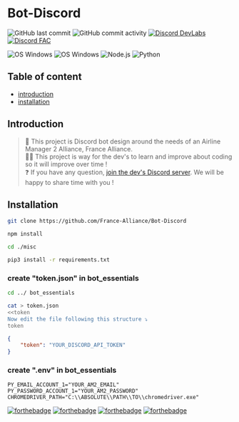 # Bot-Discord
![GitHub last commit](https://img.shields.io/github/last-commit/France-Alliance/Bot-Discord?style=for-the-badge)       ![GitHub commit activity](https://img.shields.io/github/commit-activity/m/France-Alliance/Bot-Discord?style=for-the-badge)       [![Discord DevLabs](https://img.shields.io/badge/Discord-Dev%20Labs-7289da?style=for-the-badge&logo=discord&logoColor=white)](https://discord.gg/w5ZZVhBRK2)       [![Discord FAC](https://img.shields.io/badge/Discord-France&nbsp;Alliance&nbsp;©-7289da?style=for-the-badge&logo=discord&logoColor=white)](https://discord.gg/ZGWHpfm)       



![OS Windows](https://img.shields.io/badge/OS-Windows-blue!?style=for-the-badge&logo=windows&logoColor=white)	![OS Windows](https://img.shields.io/badge/OS-Raspbian-blue!?style=for-the-badge&logo=raspberry-pi&logoColor=white)	![Node.js](https://img.shields.io/badge/Node.js-43853D?style=for-the-badge&logo=Node.js&logoColor=white) ![Python](https://img.shields.io/badge/Python-14354C?style=for-the-badge&logo=python&logoColor=white)

## Table of content
* [introduction](#Introduction)
* [installation](#Installation)


## Introduction

> 🛫 This project is Discord bot design around the needs of an Airline Manager 2 Alliance, France Alliance.<br>
> 👨‍💻 This project is way for the dev's to learn and improve about coding so it will improve over time !<br>
> ❓ If you have any question, [join the dev's Discord server](https://www.discord.gg/w5ZZVhBRK2). We will be happy to share time with you !<br>

## Installation

```sh
git clone https://github.com/France-Alliance/Bot-Discord

npm install

cd ./misc

pip3 install -r requirements.txt
```


### create "token.json" in bot_essentials
```sh
cd ../ bot_essentials

cat > token.json
<<token
Now edit the file following this structure ⤵
token
```

```json
{
	"token": "YOUR_DISCORD_API_TOKEN"
}
```

### create ".env" in bot_essentials

```
PY_EMAIL_ACCOUNT_1="YOUR_AM2_EMAIL"
PY_PASSWORD_ACCOUNT_1="YOUR_AM2_PASSWORD"
CHROMEDRIVER_PATH="C:\\ABSOLUTE\\PATH\\TO\\chromedriver.exe"
```

[![forthebadge](https://forthebadge.com/images/badges/it-works-why.svg)](https://forthebadge.com)       [![forthebadge](https://forthebadge.com/images/badges/made-with-javascript.svg)](https://forthebadge.com)       [![forthebadge](https://forthebadge.com/images/badges/built-with-love.svg)](https://forthebadge.com)       [![forthebadge](https://forthebadge.com/images/badges/powered-by-electricity.svg)](https://forthebadge.com)      

